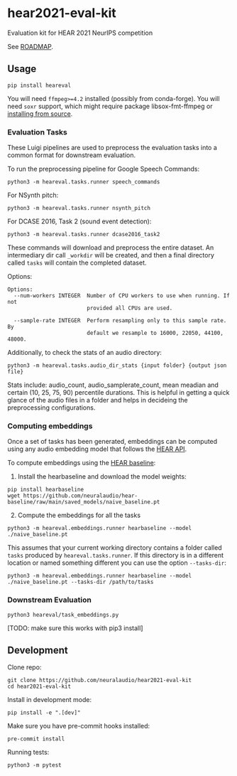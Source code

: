 # hear2021-eval-kit

Evaluation kit for HEAR 2021 NeurIPS competition

See [ROADMAP](ROADMAP.md).

## Usage

```
pip install heareval
```

You will need `ffmpeg>=4.2` installed (possibly from conda-forge).
You will need `soxr` support, which might require package
libsox-fmt-ffmpeg or [installing from
source](https://github.com/neuralaudio/hear-eval-kit/issues/156#issuecomment-893151305).

### Evaluation Tasks

These Luigi pipelines are used to preprocess the evaluation tasks
into a common format for downstream evaluation.

To run the preprocessing pipeline for Google Speech Commands:
```
python3 -m heareval.tasks.runner speech_commands
```

For NSynth pitch:
```
python3 -m heareval.tasks.runner nsynth_pitch
```

For DCASE 2016, Task 2 (sound event detection):
```
python3 -m heareval.tasks.runner dcase2016_task2
```

These commands will download and preprocess the entire dataset. An intermediary dir
call `_workdir` will be created, and then a final directory called `tasks` will contain
the completed dataset.

Options:
```
Options:
  --num-workers INTEGER  Number of CPU workers to use when running. If not
                         provided all CPUs are used.

  --sample-rate INTEGER  Perform resampling only to this sample rate. By
                         default we resample to 16000, 22050, 44100, 48000.
```

Additionally, to check the stats of an audio directory:
```
python3 -m heareval.tasks.audio_dir_stats {input folder} {output json file}
```
Stats include: audio_count, audio_samplerate_count, 
mean meadian and certain (10, 25, 75, 90) percentile durations.
This is helpful in getting a quick glance of the audio files in a folder and 
helps in decideing the preprocessing configurations.

### Computing embeddings

Once a set of tasks has been generated, embeddings can be computed using any audio
embedding model that follows the
[HEAR API](https://neuralaudio.ai/hear2021-holistic-evaluation-of-audio-representations.html#common-api).

To compute embeddings using the [HEAR baseline](https://github.com/neuralaudio/hear-baseline):

1) Install the hearbaseline and download the model weights:
```
pip install hearbaseline
wget https://github.com/neuralaudio/hear-baseline/raw/main/saved_models/naive_baseline.pt
```

2) Compute the embeddings for all the tasks
```
python3 -m heareval.embeddings.runner hearbaseline --model ./naive_baseline.pt
```

This assumes that your current working directory contains a folder called `tasks`
produced by `heareval.tasks.runner`. If this directory is in a different location or
named something different you can use the option `--tasks-dir`:
```
python3 -m heareval.embeddings.runner hearbaseline --model ./naive_baseline.pt --tasks-dir /path/to/tasks
```

### Downstream Evaluation

```
python3 heareval/task_embeddings.py
```

[TODO: make sure this works with pip3 install]

## Development

Clone repo:
```
git clone https://github.com/neuralaudio/hear2021-eval-kit
cd hear2021-eval-kit
```
Install in development mode:
```
pip install -e ".[dev]"
```

Make sure you have pre-commit hooks installed:
```
pre-commit install
```

Running tests:
```
python3 -m pytest
```
